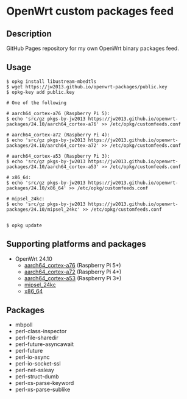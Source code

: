 # OpenWrt custom packages feed

## Description

GitHub Pages repository for my own OpenWrt binary packages feed.

## Usage

```
$ opkg install libustream-mbedtls
$ wget https://jw2013.github.io/openwrt-packages/public.key
$ opkg-key add public.key

# One of the following

# aarch64_cortex-a76 (Raspberry Pi 5):
$ echo 'src/gz pkgs-by-jw2013 https://jw2013.github.io/openwrt-packages/24.10/aarch64_cortex-a76' >> /etc/opkg/customfeeds.conf

# aarch64_cortex-a72 (Raspberry Pi 4):
$ echo 'src/gz pkgs-by-jw2013 https://jw2013.github.io/openwrt-packages/24.10/aarch64_cortex-a72' >> /etc/opkg/customfeeds.conf

# aarch64_cortex-a53 (Raspberry Pi 3):
$ echo 'src/gz pkgs-by-jw2013 https://jw2013.github.io/openwrt-packages/24.10/aarch64_cortex-a53' >> /etc/opkg/customfeeds.conf

# x86_64:
$ echo 'src/gz pkgs-by-jw2013 https://jw2013.github.io/openwrt-packages/24.10/x86_64' >> /etc/opkg/customfeeds.conf

# mipsel_24kc:
$ echo 'src/gz pkgs-by-jw2013 https://jw2013.github.io/openwrt-packages/24.10/mipsel_24kc' >> /etc/opkg/customfeeds.conf


$ opkg update
```

## Supporting platforms and packages

* OpenWrt 24.10
  * [aarch64_cortex-a76](https://jw2013.github.io/openwrt-packages/24.10/aarch64_cortex-a76) (Raspberry Pi 5*)
  * [aarch64_cortex-a72](https://jw2013.github.io/openwrt-packages/24.10/aarch64_cortex-a72) (Raspberry Pi 4*)
  * [aarch64_cortex-a53](https://jw2013.github.io/openwrt-packages/24.10/aarch64_cortex-a53) (Raspberry Pi 3*)
  * [mipsel_24kc](https://jw2013.github.io/openwrt-packages/24.10/mipsel_24kc)
  * [x86_64](https://jw2013.github.io/openwrt-packages/24.10/x86_64)


## Packages

- mbpoll
- perl-class-inspector
- perl-file-sharedir
- perl-future-asyncawait
- perl-future
- perl-io-async
- perl-io-socket-ssl
- perl-net-ssleay
- perl-struct-dumb
- perl-xs-parse-keyword
- perl-xs-parse-sublike

